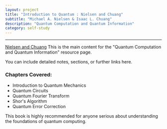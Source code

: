 ```yaml
---
layout: project
title: "Introduction to Quantum : Nielsen and Chuang"
subtitle: "Michael A. Nielsen & Isaac L. Chuang"
description: "Quantum Computation and Quantum Information"
category: self-study
---
```


***
[Nielsen and Chuang](https://profmcruz.wordpress.com/wp-content/uploads/2017/08/quantum-computation-and-quantum-information-nielsen-chuang.pdf)
This is the main content for the "Quantum Computation and Quantum Information" resource page.

You can include detailed notes, sections, or further links here.

### Chapters Covered:
*   Introduction to Quantum Mechanics
*   Quantum Circuits
*   Quantum Fourier Transform
*   Shor's Algorithm
*   Quantum Error Correction

This book is highly recommended for anyone serious about understanding the foundations of quantum computing.